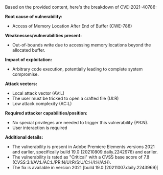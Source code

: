 Based on the provided content, here's the breakdown of CVE-2021-40786:

**Root cause of vulnerability:**
- Access of Memory Location After End of Buffer (CWE-788)

**Weaknesses/vulnerabilities present:**
- Out-of-bounds write due to accessing memory locations beyond the allocated buffer.

**Impact of exploitation:**
- Arbitrary code execution, potentially leading to complete system compromise.

**Attack vectors:**
- Local attack vector (AV:L)
- The user must be tricked to open a crafted file (UI:R)
- Low attack complexity (AC:L)

**Required attacker capabilities/position:**
- No special privileges are needed to trigger this vulnerability (PR:N).
- User interaction is required

**Additional details:**

- The vulnerability is present in Adobe Premiere Elements versions 2021 and earlier, specifically build 19.0 (20210809.daily.2242976) and earlier.
- The vulnerability is rated as "Critical" with a CVSS base score of 7.8 (CVSS:3.1/AV:L/AC:L/PR:N/UI:R/S:U/C:H/I:H/A:H).
- The fix is available in version 2021 [build 19.0 (20211007.daily.2243969)]